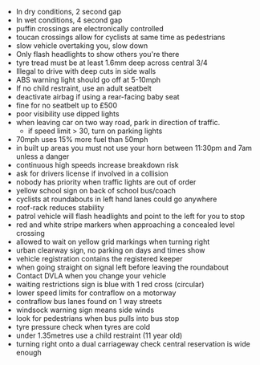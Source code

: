 - In dry conditions, 2 second gap
- In wet conditions, 4 second gap
- puffin crossings are electronically controlled
- toucan crossings allow for cyclists at same time as pedestrians
- slow vehicle overtaking you, slow down
- Only flash headlights to show others you're there
- tyre tread must be at least 1.6mm deep across central 3/4
- Illegal to drive with deep cuts in side walls
- ABS warning light should go off at 5-10mph
- If no child restraint, use an adult seatbelt
- deactivate airbag if using a rear-facing baby seat
- fine for no seatbelt up to £500
- poor visibility use dipped lights
- when leaving car on two way road, park in direction of traffic.
	- if speed limit > 30, turn on parking lights
- 70mph uses 15% more fuel than 50mph
- in built up areas you must not use your horn between 11:30pm and 7am unless a danger
- continuous high speeds increase breakdown risk
- ask for drivers license if involved in a collision
- nobody has priority when traffic lights are out of order
- yellow school sign on back of school bus/coach
- cyclists at roundabouts in left hand lanes could go anywhere
- roof-rack reduces stability
- patrol vehicle will flash headlights and point to the left for you to stop
- red and white stripe markers when approaching a concealed level crossing
- allowed to wait on yellow grid markings when turning right
- urban clearway sign, no parking on days and times show
- vehicle registration contains the registered keeper
- when going straight on signal left before leaving the roundabout
- Contact DVLA when you change your vehicle
- waiting restrictions sign is blue with 1 red cross (circular)
- lower speed limits for contraflow on a motorway
- contraflow bus lanes found on 1 way streets
- windsock warning sign means side winds
- look for pedestrians when bus pulls into bus stop
- tyre pressure check when tyres are cold
- under 1.35metres use a child restraint (11 year old)
- turning right onto a dual carriageway check central reservation is wide enough